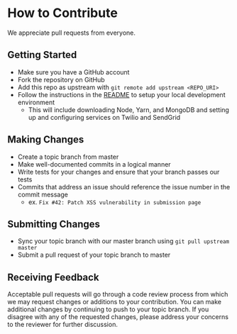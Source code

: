 # How to Contribute

We appreciate pull requests from everyone.

## Getting Started

  - Make sure you have a GitHub account
  - Fork the repository on GitHub
  - Add this repo as upstream with `git remote add upstream <REPO_URI>`
  - Follow the instructions in the [README](/README.md) to setup your local development environment
    - This will include downloading Node, Yarn, and MongoDB and setting up and configuring services on
      Twilio and SendGrid

## Making Changes

  - Create a topic branch from master
  - Make well-documented commits in a logical manner
  - Write tests for your changes and ensure that your branch passes our tests
  - Commits that address an issue should reference the issue number in the commit message
    - ex. `Fix #42: Patch XSS vulnerability in submission page`

## Submitting Changes

  - Sync your topic branch with our master branch using `git pull upstream master`
  - Submit a pull request of your topic branch to master

## Receiving Feedback

Acceptable pull requests will go through a code review process from which we may
request changes or additions to your contribution. You can make additional changes
by continuing to push to your topic branch. If you disagree with any of the requested
changes, please address your concerns to the reviewer for further discussion.